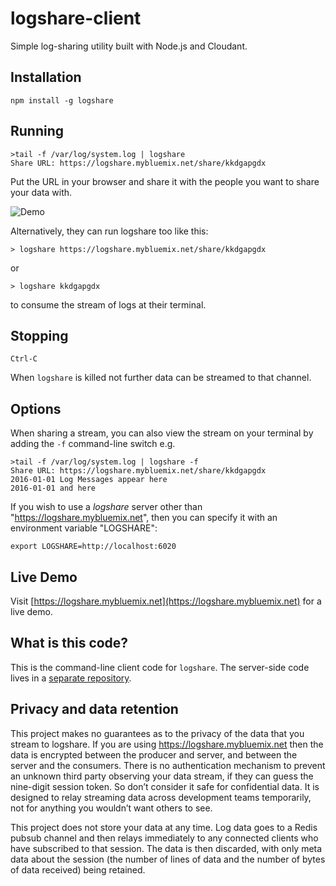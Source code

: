 # logshare-client

Simple log-sharing utility built with Node.js and Cloudant.

## Installation

    npm install -g logshare
  
## Running

    >tail -f /var/log/system.log | logshare
    Share URL: https://logshare.mybluemix.net/share/kkdgapgdx

Put the URL in your browser and share it with the people you want to share your data with.

![Demo](https://raw.githubusercontent.com/ibm-cds-labs/logshare-server/master/public/img/demo.gif)

Alternatively, they can run logshare too like this:

    > logshare https://logshare.mybluemix.net/share/kkdgapgdx

or

    > logshare kkdgapgdx

to consume the stream of logs at their terminal.

## Stopping
  
    Ctrl-C

When `logshare` is killed not further data can be streamed to that channel.

## Options

When sharing a stream, you can also view the stream on your terminal by adding the `-f` command-line switch e.g.

    >tail -f /var/log/system.log | logshare -f
    Share URL: https://logshare.mybluemix.net/share/kkdgapgdx
    2016-01-01 Log Messages appear here
    2016-01-01 and here

If you wish to use a *logshare* server other than "https://logshare.mybluemix.net", then you can specify it with an environment variable "LOGSHARE":

    export LOGSHARE=http://localhost:6020


## Live Demo

Visit [https://logshare.mybluemix.net](https://logshare.mybluemix.net) for a live demo.

## What is this code?

This is the command-line client code for `logshare`. The server-side code lives in a [separate repository](https://github.com/ibm-cds-labs/logshare-server). 

## Privacy and data retention

This project makes no guarantees as to the privacy of the data that you stream to logshare. If you are using https://logshare.mybluemix.net then the data is encrypted between the producer and server, and between the server and the consumers. There is no authentication mechanism to prevent an unknown third party observing your data stream, if they can guess the nine-digit session token. So don’t consider it safe for confidential data. It is designed to relay streaming data across development teams temporarily, not for anything you wouldn’t want others to see.

This project does not store your data at any time. Log data goes to a Redis pubsub channel and then relays immediately to any connected clients who have subscribed to that session. The data is then discarded, with only meta data about the session (the number of lines of data and the number of bytes of data received) being retained.
